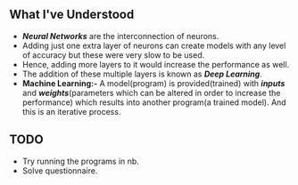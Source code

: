 ## What I've Understood
- ***Neural Networks*** are the interconnection of neurons.
- Adding just one extra layer of neurons can create models with any level of accuracy but these were very slow to be used.
- Hence, adding more layers to it would increase the performance as well.
- The addition of these multiple layers is known as ***Deep Learning***.
- **Machine Learning:-**
  A model(program) is provided(trained) with ***inputs*** and ***weights***(parameters which can be altered in order to increase the performance) which results into another program(a trained model). 
  And this is an iterative process.

## TODO
- Try running the programs in nb.
- Solve questionnaire.
